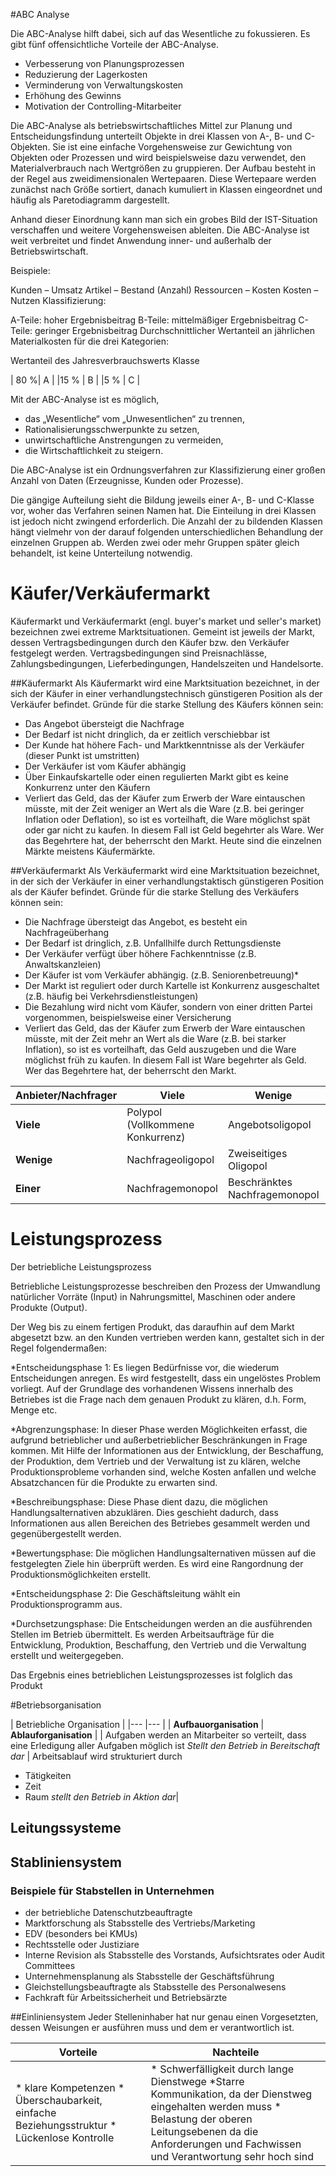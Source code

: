 #ABC Analyse 

 Die ABC-Analyse hilft dabei, sich auf das Wesentliche zu fokussieren. Es gibt fünf offensichtliche Vorteile der ABC-Analyse.

* Verbesserung von Planungsprozessen
* Reduzierung der Lagerkosten
* Verminderung von Verwaltungskosten
* Erhöhung des Gewinns
* Motivation der Controlling-Mitarbeiter


Die ABC-Analyse als betriebswirtschaftliches Mittel zur Planung und Entscheidungsfindung unterteilt Objekte in drei Klassen von A-, B- und C-Objekten. 
Sie ist eine einfache Vorgehensweise zur Gewichtung von Objekten oder Prozessen und wird beispielsweise dazu verwendet, den Materialverbrauch nach Wertgrößen zu gruppieren. 
Der Aufbau besteht in der Regel aus zweidimensionalen Wertepaaren. Diese Wertepaare werden zunächst nach Größe sortiert, danach kumuliert in Klassen eingeordnet und häufig als Paretodiagramm dargestellt. 

Anhand dieser Einordnung kann man sich ein grobes Bild der IST-Situation verschaffen und weitere Vorgehensweisen ableiten. Die ABC-Analyse ist weit verbreitet und findet Anwendung inner- und außerhalb der Betriebswirtschaft.

Beispiele:

Kunden – Umsatz
Artikel – Bestand (Anzahl)
Ressourcen – Kosten
Kosten – Nutzen
Klassifizierung:

A-Teile: hoher Ergebnisbeitrag
B-Teile: mittelmäßiger Ergebnisbeitrag
C-Teile: geringer Ergebnisbeitrag
Durchschnittlicher Wertanteil an jährlichen Materialkosten für die drei Kategorien:

Wertanteil des
Jahresverbrauchswerts	Klasse

| 80 %|	A |
|15 % |	B |
|5 %  |	C |


Mit der ABC-Analyse ist es möglich,

* das „Wesentliche“ vom „Unwesentlichen“ zu trennen,
* Rationalisierungsschwerpunkte zu setzen,
* unwirtschaftliche Anstrengungen zu vermeiden,
* die Wirtschaftlichkeit zu steigern.

Die ABC-Analyse ist ein Ordnungsverfahren zur Klassifizierung einer großen Anzahl von Daten (Erzeugnisse, Kunden oder Prozesse).

Die gängige Aufteilung sieht die Bildung jeweils einer A-, B- und C-Klasse vor, woher das Verfahren seinen Namen hat. Die Einteilung in drei Klassen ist jedoch nicht zwingend erforderlich. Die Anzahl der zu bildenden Klassen hängt vielmehr von der darauf folgenden unterschiedlichen Behandlung der einzelnen Gruppen ab. Werden zwei oder mehr Gruppen später gleich behandelt, ist keine Unterteilung notwendig.

# Käufer/Verkäufermarkt

Käufermarkt und Verkäufermarkt (engl. buyer's market und seller's market) bezeichnen zwei extreme Marktsituationen. Gemeint ist jeweils der Markt, dessen Vertragsbedingungen durch den Käufer bzw. den Verkäufer festgelegt werden. Vertragsbedingungen sind Preisnachlässe, Zahlungsbedingungen, Lieferbedingungen, Handelszeiten und Handelsorte.

##Käufermarkt
Als Käufermarkt wird eine Marktsituation bezeichnet, in der sich der Käufer in einer verhandlungstechnisch günstigeren Position als der Verkäufer befindet. Gründe für die starke Stellung des Käufers können sein:

* Das Angebot übersteigt die Nachfrage
* Der Bedarf ist nicht dringlich, da er zeitlich verschiebbar ist
* Der Kunde hat höhere Fach- und Marktkenntnisse als der Verkäufer (dieser Punkt ist umstritten)
* Der Verkäufer ist vom Käufer abhängig
* Über Einkaufskartelle oder einen regulierten Markt gibt es keine Konkurrenz unter den Käufern
* Verliert das Geld, das der Käufer zum Erwerb der Ware eintauschen müsste, mit der Zeit weniger an Wert als die Ware (z.B. bei geringer Inflation oder Deflation), so ist es vorteilhaft, die Ware möglichst spät oder gar nicht zu kaufen. In diesem Fall ist Geld begehrter als Ware. Wer das Begehrtere hat, der beherrscht den Markt. Heute sind die einzelnen Märkte meistens Käufermärkte.

##Verkäufermarkt
Als Verkäufermarkt wird eine Marktsituation bezeichnet, in der sich der Verkäufer in einer verhandlungstaktisch günstigeren Position als der Käufer befindet. Gründe für die starke Stellung des Verkäufers können sein:

* Die Nachfrage übersteigt das Angebot, es besteht ein Nachfrageüberhang
* Der Bedarf ist dringlich, z.B. Unfallhilfe durch Rettungsdienste
* Der Verkäufer verfügt über höhere Fachkenntnisse (z.B. Anwaltskanzleien)
* Der Käufer ist vom Verkäufer abhängig. (z.B. Seniorenbetreuung)* 
* Der Markt ist reguliert oder durch Kartelle ist Konkurrenz ausgeschaltet (z.B. häufig bei Verkehrsdienstleistungen)
* Die Bezahlung wird nicht vom Käufer, sondern von einer dritten Partei vorgenommen, beispielsweise einer Versicherung
* Verliert das Geld, das der Käufer zum Erwerb der Ware eintauschen müsste, mit der Zeit mehr an Wert als die Ware (z.B. bei starker Inflation), so ist es vorteilhaft, das Geld auszugeben und die Ware möglichst früh zu kaufen. In diesem Fall ist Ware begehrter als Geld. Wer das Begehrtere hat, der beherrscht den Markt.

|Anbieter/Nachfrager|Viele   |Wenige   |Einer  |
|---|---|---|---|
|**Viele**   |Polypol (Vollkommene Konkurrenz)   |Angebotsoligopol   |Angebotsmonopol   |
|**Wenige**   |Nachfrageoligopol   |Zweiseitiges Oligopol   |Beschränktes Angebotsmonopol   |
|**Einer**   |Nachfragemonopol   |Beschränktes Nachfragemonopol   |Zweiseitiges Monopol   |



# Leistungsprozess
Der betriebliche Leistungsprozess

Betriebliche Leistungsprozesse beschreiben den Prozess der Umwandlung natürlicher Vorräte (Input) in Nahrungsmittel, Maschinen oder andere Produkte (Output).

Der Weg bis zu einem fertigen Produkt, das daraufhin auf dem Markt abgesetzt bzw. an den Kunden vertrieben werden kann, gestaltet sich in der Regel folgendermaßen:

*Entscheidungsphase 1: Es liegen Bedürfnisse vor, die wiederum Entscheidungen anregen. Es wird festgestellt, dass ein ungelöstes Problem vorliegt. Auf der Grundlage des vorhandenen Wissens innerhalb des Betriebes ist die Frage nach dem genauen Produkt zu klären, d.h. Form, Menge etc.

*Abgrenzungsphase: In dieser Phase werden Möglichkeiten erfasst, die aufgrund betrieblicher und außerbetrieblicher Beschränkungen in Frage kommen. Mit Hilfe der Informationen aus der Entwicklung, der Beschaffung, der Produktion, dem Vertrieb und der Verwaltung ist zu klären, welche Produktionsprobleme vorhanden sind, welche Kosten anfallen und welche Absatzchancen für die Produkte zu erwarten sind.

*Beschreibungsphase: Diese Phase dient dazu, die möglichen Handlungsalternativen abzuklären. Dies geschieht dadurch, dass Informationen aus allen Bereichen des Betriebes gesammelt werden und gegenübergestellt werden.

*Bewertungsphase: Die möglichen Handlungsalternativen müssen auf die festgelegten Ziele hin überprüft werden. Es wird eine Rangordnung der Produktionsmöglichkeiten erstellt.

*Entscheidungsphase 2: Die Geschäftsleitung wählt ein Produktionsprogramm aus.

*Durchsetzungsphase: Die Entscheidungen werden an die ausführenden Stellen im Betrieb übermittelt. Es werden Arbeitsaufträge für die Entwicklung, Produktion, Beschaffung, den Vertrieb und die Verwaltung erstellt und weitergegeben.

Das Ergebnis eines betrieblichen Leistungsprozesses ist folglich das Produkt

#Betriebsorganisation

| Betriebliche Organisation |
|---    |---    |
| **Aufbauorganisation**      | **Ablauforganisation**       |
| Aufgaben werden an Mitarbeiter so verteilt, dass eine Erledigung aller Aufgaben möglich ist *Stellt den Betrieb in Bereitschaft dar*     | Arbeitsablauf wird strukturiert durch 
* Tätigkeiten
* Zeit 
* Raum 
*stellt den Betrieb in Aktion dar*|


## Leitungssysteme
## Stabliniensystem

### Beispiele für Stabstellen in Unternehmen

* der betriebliche Datenschutzbeauftragte
* Marktforschung als Stabsstelle des Vertriebs/Marketing
* EDV (besonders bei KMUs)
* Rechtsstelle oder Justiziare
* Interne Revision als Stabsstelle des Vorstands, Aufsichtsrates oder Audit Committees
* Unternehmensplanung als Stabsstelle der Geschäftsführung
* Gleichstellungsbeauftragte als Stabsstelle des Personalwesens
* Fachkraft für Arbeitssicherheit und Betriebsärzte

##Einliniensystem
Jeder Stelleninhaber hat nur genau einen Vorgesetzten, dessen Weisungen er ausführen muss und dem er verantwortlich ist.

|Vorteile       | Nachteile       |
|---    |---    |
| * klare Kompetenzen * Überschaubarkeit, einfache Beziehungsstruktur * Lückenlose Kontrolle      |  * Schwerfälligkeit durch lange Dienstwege *Starre Kommunikation, da der Dienstweg eingehalten werden muss * Belastung der oberen Leitungsebenen da die Anforderungen und Fachwissen und Verantwortung sehr hoch sind     |
